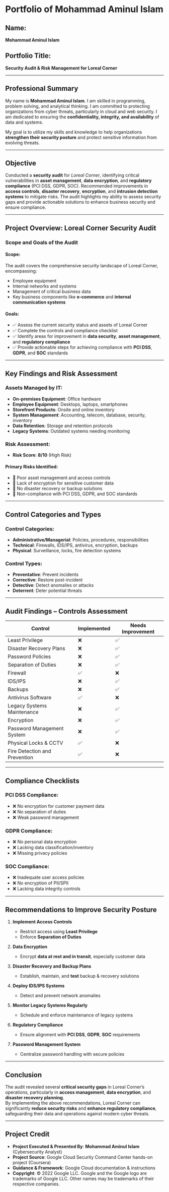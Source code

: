 # Portfolio of Mohammad Aminul Islam

## Name:
**Mohammad Aminul Islam**

## Portfolio Title:
**Security Audit & Risk Management for Loreal Corner**

---

## Professional Summary
My name is **Mohammad Aminul Islam**. I am skilled in programming, problem solving, and analytical thinking. I am committed to protecting organizations from cyber threats, particularly in cloud and web security. I am dedicated to ensuring the **confidentiality, integrity, and availability** of data and systems.

My goal is to utilize my skills and knowledge to help organizations **strengthen their security posture** and protect sensitive information from evolving threats.

---

## Objective
Conducted a **security audit** for *Loreal Corner*, identifying critical vulnerabilities in **asset management**, **data encryption**, and **regulatory compliance** (PCI DSS, GDPR, SOC). Recommended improvements in **access controls**, **disaster recovery**, **encryption**, and **intrusion detection systems** to mitigate risks. The audit highlights my ability to assess security gaps and provide actionable solutions to enhance business security and ensure compliance.

---

## Project Overview: Loreal Corner Security Audit

### Scope and Goals of the Audit

#### **Scope**:
The audit covers the comprehensive security landscape of Loreal Corner, encompassing:

- Employee equipment
- Internal networks and systems
- Management of critical business data
- Key business components like **e-commerce** and **internal communication systems**

#### **Goals**:
- ✅ Assess the current security status and assets of Loreal Corner  
- ✅ Complete the controls and compliance checklist  
- ✅ Identify areas for improvement in **data security**, **asset management**, and **regulatory compliance**  
- ✅ Provide actionable steps for achieving compliance with **PCI DSS**, **GDPR**, and **SOC** standards  

---

## Key Findings and Risk Assessment

### **Assets Managed by IT**:
- **On-premises Equipment**: Office hardware
- **Employee Equipment**: Desktops, laptops, smartphones
- **Storefront Products**: Onsite and online inventory
- **System Management**: Accounting, telecom, database, security, inventory
- **Data Retention**: Storage and retention protocols
- **Legacy Systems**: Outdated systems needing monitoring

### **Risk Assessment**:
- **Risk Score**: **8/10** (High Risk)

#### **Primary Risks Identified**:
- 🚫 Poor asset management and access controls  
- 🚫 Lack of encryption for sensitive customer data  
- 🚫 No disaster recovery or backup solutions  
- 🚫 Non-compliance with PCI DSS, GDPR, and SOC standards  

---

## Control Categories and Types

### **Control Categories**:
- **Administrative/Managerial**: Policies, procedures, responsibilities  
- **Technical**: Firewalls, IDS/IPS, antivirus, encryption, backups  
- **Physical**: Surveillance, locks, fire detection systems  

### **Control Types**:
- **Preventative**: Prevent incidents  
- **Corrective**: Restore post-incident  
- **Detective**: Detect anomalies or attacks  
- **Deterrent**: Deter potential threats  

---

## Audit Findings – Controls Assessment

| Control                      | Implemented | Needs Improvement |
|-----------------------------|-------------|--------------------|
| Least Privilege             | ❌          | ✅                 |
| Disaster Recovery Plans     | ❌          | ✅                 |
| Password Policies           | ❌          | ✅                 |
| Separation of Duties        | ❌          | ✅                 |
| Firewall                    | ✅          | ❌                 |
| IDS/IPS                     | ❌          | ✅                 |
| Backups                     | ❌          | ✅                 |
| Antivirus Software          | ✅          | ❌                 |
| Legacy Systems Maintenance  | ❌          | ✅                 |
| Encryption                  | ❌          | ✅                 |
| Password Management System  | ❌          | ✅                 |
| Physical Locks & CCTV       | ✅          | ❌                 |
| Fire Detection and Prevention | ✅        | ❌                 |

---

## Compliance Checklists

### **PCI DSS Compliance**:
- ❌ No encryption for customer payment data  
- ❌ No separation of duties  
- ❌ Weak password management  

### **GDPR Compliance**:
- ❌ No personal data encryption  
- ❌ Lacking data classification/inventory  
- ❌ Missing privacy policies  

### **SOC Compliance**:
- ❌ Inadequate user access policies  
- ❌ No encryption of PII/SPII  
- ❌ Lacking data integrity controls  

---

## Recommendations to Improve Security Posture

1. **Implement Access Controls**  
   - Restrict access using **Least Privilege**  
   - Enforce **Separation of Duties**

2. **Data Encryption**  
   - Encrypt **data at rest and in transit**, especially customer data

3. **Disaster Recovery and Backup Plans**  
   - Establish, maintain, and **test** backup & recovery solutions

4. **Deploy IDS/IPS Systems**  
   - Detect and prevent network anomalies

5. **Monitor Legacy Systems Regularly**  
   - Schedule and enforce maintenance of legacy systems

6. **Regulatory Compliance**  
   - Ensure alignment with **PCI DSS**, **GDPR**, **SOC** requirements

7. **Password Management System**  
   - Centralize password handling with secure policies

---

## Conclusion

The audit revealed several **critical security gaps** in Loreal Corner’s operations, particularly in **access management**, **data encryption**, and **disaster recovery planning**.  
By implementing the above recommendations, Loreal Corner can significantly **reduce security risks** and **enhance regulatory compliance**, safeguarding their data and operations against modern cyber threats.

---

## Project Credit  
- **Project Executed & Presented By**: **Mohammad Aminul Islam** (Cybersecurity Analyst)  
- **Project Source**: Google Cloud Security Command Center hands-on project (Coursera)  
- **Guidance & Framework**: Google Cloud documentation & instructions  
- **Copyright**: © 2022 Google LLC. Google and the Google logo are trademarks of Google LLC. Other names may be trademarks of their respective companies.  
